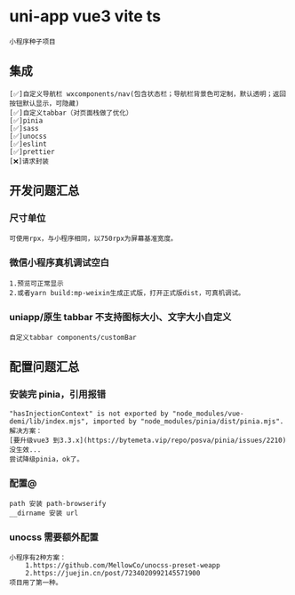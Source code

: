 # uni-app vue3 vite ts

    小程序种子项目

## 集成

    [✅]自定义导航栏 wxcomponents/nav(包含状态栏；导航栏背景色可定制，默认透明；返回按钮默认显示，可隐藏)
    [✅]自定义tabbar（对页面栈做了优化）
    [✅]pinia
    [✅]sass
    [✅]unocss
    [✅]eslint
    [✅]prettier
    [❌]请求封装

## 开发问题汇总

### 尺寸单位
    可使用rpx，与小程序相同，以750rpx为屏幕基准宽度。

### 微信小程序真机调试空白
    1.预览可正常显示
    2.或者yarn build:mp-weixin生成正式版，打开正式版dist，可真机调试。

### uniapp/原生 tabbar 不支持图标大小、文字大小自定义
    自定义tabbar components/customBar

## 配置问题汇总

### 安装完 pinia，引用报错

    "hasInjectionContext" is not exported by "node_modules/vue-demi/lib/index.mjs", imported by "node_modules/pinia/dist/pinia.mjs".
    解决方案：
    [要升级vue3 到3.3.x](https://bytemeta.vip/repo/posva/pinia/issues/2210)  没生效...
    尝试降级pinia，ok了。

### 配置@

    path 安装 path-browserify
    __dirname 安装 url

### unocss 需要额外配置

    小程序有2种方案：
        1.https://github.com/MellowCo/unocss-preset-weapp
        2.https://juejin.cn/post/7234020992145571900
    项目用了第一种。
